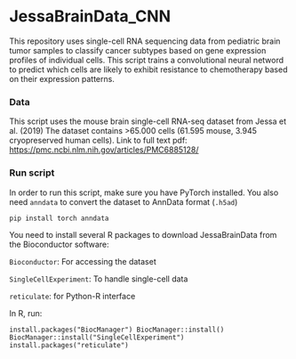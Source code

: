 # JessaBrainData_CNN

This repository uses single-cell RNA sequencing data from pediatric brain tumor samples to classify cancer subtypes based on gene expression profiles of individual cells.
This script trains a convolutional neural netword to predict which cells are likely to exhibit resistance to chemotherapy based on their expression patterns.

### Data
This script uses the mouse brain single-cell RNA-seq dataset from Jessa et al. (2019)
The dataset contains >65.000 cells (61.595 mouse, 3.945 cryopreserved human cells). 
Link to full text pdf: https://pmc.ncbi.nlm.nih.gov/articles/PMC6885128/

### Run script
In order to run this script, make sure you have PyTorch installed. You also need `anndata` to convert the dataset to AnnData format (`.h5ad`)

`
pip install torch anndata
`

You need to install several R packages to download JessaBrainData from the Bioconductor software:

`Bioconductor`: For accessing the dataset

`SingleCellExperiment`: To handle single-cell data

`reticulate`: for Python-R interface

In R, run:

`
install.packages("BiocManager")
BiocManager::install()
BiocManager::install("SingleCellExperiment")
install.packages("reticulate")
`

